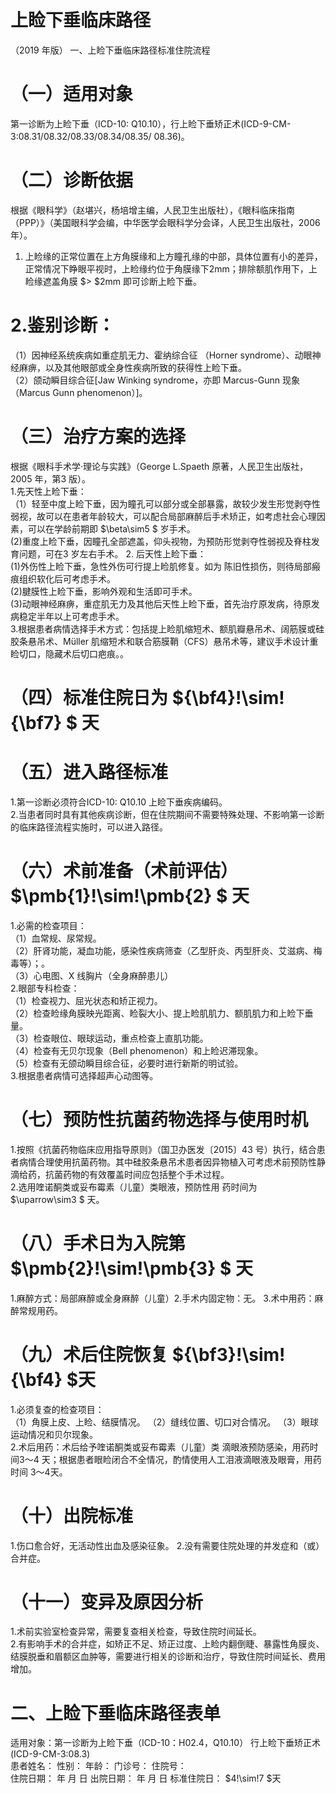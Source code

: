 # 上睑下垂临床路径  
（2019 年版） 一、上睑下垂临床路径标准住院流程  
# （一）适用对象  
第一诊断为上睑下垂（ICD-10: Q10.10），行上睑下垂矫正术(ICD-9-CM-3:08.31/08.32/08.33/08.34/08.35/  08.36)。  
# （二）诊断依据  
根据《眼科学》（赵堪兴，杨培增主编，人民卫生出版社），《眼科临床指南（PPP）》（美国眼科学会编，中华医学会眼科学分会译，人民卫生出版社，2006 年）。  
1. 上睑缘的正常位置在上方角膜缘和上方瞳孔缘的中部，具体位置有小的差异，正常情况下睁眼平视时，上睑缘约位于角膜缘下2mm；排除额肌作用下，上睑缘遮盖角膜
$> $2mm 即可诊断上睑下垂。  
# 2.鉴别诊断：  
（1）因神经系统疾病如重症肌无力、霍纳综合征
（Horner syndrome）、动眼神经麻痹，以及其他眼部或全身性疾病所致的获得性上睑下垂。  
（2）颌动瞬目综合征[Jaw Winking syndrome，亦即  Marcus-Gunn 现象（Marcus Gunn phenomenon）]。  
# （三）治疗方案的选择  
根据《眼科手术学·理论与实践》（George L.Spaeth 原著，人民卫生出版社，2005 年，第3 版）。  
1.先天性上睑下垂：  
（1）轻至中度上睑下垂，因为瞳孔可以部分或全部暴露，故较少发生形觉剥夺性弱视，故可以在患者年龄较大，可以配合局部麻醉后手术矫正，如考虑社会心理因素，可以在学龄前期即 $\beta\sim5 $ 岁手术。  
(2)重度上睑下垂，因瞳孔全部遮盖，仰头视物，为预防形觉剥夺性弱视及脊柱发育问题，可在3 岁左右手术。     2. 后天性上睑下垂：  
(1)外伤性上睑下垂，急性外伤可行提上睑肌修复。如为 陈旧性损伤，则待局部瘢痕组织软化后可考虑手术。  
(2)腱膜性上睑下垂，影响外观和生活即可手术。  
(3)动眼神经麻痹，重症肌无力及其他后天性上睑下垂，首先治疗原发病，待原发病稳定半年以上可考虑手术。  
3.根据患者病情选择手术方式：包括提上睑肌缩短术、额肌瓣悬吊术、阔筋膜或硅胶条悬吊术、Müller 肌缩短术和联合筋膜鞘（CFS）悬吊术等，建议手术设计重睑切口，隐藏术后切口疤痕。。  
# （四）标准住院日为 ${\bf4}\!\sim\!{\bf7} $ 天  
# （五）进入路径标准  
1.第一诊断必须符合ICD-10: Q10.10 上睑下垂疾病编码。  
2.当患者同时具有其他疾病诊断，但在住院期间不需要特殊处理、不影响第一诊断的临床路径流程实施时，可以进入路径。  
# （六）术前准备（术前评估） $\pmb{1}\!\sim\!\pmb{2} $ 天  
1.必需的检查项目：  
（1）血常规、尿常规。  
（2）肝肾功能，凝血功能，感染性疾病筛查（乙型肝炎、丙型肝炎、艾滋病、梅毒等）；。  
（3）心电图、X 线胸片（全身麻醉患儿）  
2.眼部专科检查：  
（1）检查视力、屈光状态和矫正视力。  
（2）检查睑缘角膜映光距离、睑裂大小、提上睑肌肌力、额肌肌力和上睑下垂量。  
（3）检查眼位、眼球运动，重点检查上直肌功能。  
（4）检查有无贝尔现象（Bell phenomenon）和上睑迟滞现象。  
（5）检查有无颌动瞬目综合征，必要时进行新斯的明试验。  
3.根据患者病情可选择超声心动图等。  
# （七）预防性抗菌药物选择与使用时机  
1.按照《抗菌药物临床应用指导原则》（国卫办医发〔2015〕43 号）执行，结合患者病情合理使用抗菌药物。其中硅胶条悬吊术患者因异物植入可考虑术前预防性静滴给药，抗菌药物的有效覆盖时间应包括整个手术过程。  
2.选用喹诺酮类或妥布霉素（儿童）类眼液，预防性用 药时间为 $\uparrow\sim3 $ 天。  
# （八）手术日为入院第 $\pmb{2}\!\sim\!\pmb{3} $ 天  
1.麻醉方式：局部麻醉或全身麻醉（儿童）2.手术内固定物：无。                 3.术中用药：麻醉常规用药。  
# （九）术后住院恢复 ${\bf3}\!\sim\!{\bf4} $天  
1.必须复查的检查项目：  
（1）角膜上皮、上睑、结膜情况。 （2）缝线位置、切口对合情况。  （3）眼球运动情况和贝尔现象。  
2.术后用药：术后给予喹诺酮类或妥布霉素（儿童）类 滴眼液预防感染，用药时间3～4 天；根据患者眼睑闭合不全情况，酌情使用人工泪液滴眼液及眼膏，用药时间 3～4天。  
# （十）出院标准  
1.伤口愈合好，无活动性出血及感染征象。 2.没有需要住院处理的并发症和（或）合并症。  
# （十一）变异及原因分析  
1.术前实验室检查异常，需要复查相关检查，导致住院时间延长。  
2.有影响手术的合并症，如矫正不足、矫正过度、上睑内翻倒睫、暴露性角膜炎、结膜脱垂和眉额区血肿等，需要进行相关的诊断和治疗，导致住院时间延长、费用增加。  
# 二、上睑下垂临床路径表单  
适用对象：第一诊断为上睑下垂（ICD-10：H02.4，Q10.10） 行上睑下垂矫正术(ICD-9-CM-3:08.3)  
患者姓名：           性别：    年龄：    门诊号：       住院号：  
住院日期：     年    月    日 出院日期：     年    月    日  标准住院日： $4\!\sim\!7 $天  
